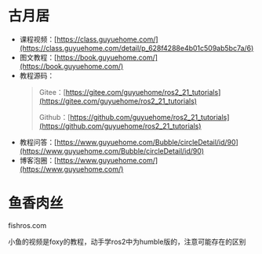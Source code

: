 # 古月居

* 课程视频：[https://class.guyuehome.com/](https://class.guyuehome.com/detail/p_628f4288e4b01c509ab5bc7a/6)
* 图文教程：[https://book.guyuehome.com/](https://book.guyuehome.com/)
* 教程源码：
  > Gitee：[https://gitee.com/guyuehome/ros2_21_tutorials](https://gitee.com/guyuehome/ros2_21_tutorials)
  >
  > Github：[https://github.com/guyuehome/ros2_21_tutorials](https://github.com/guyuehome/ros2_21_tutorials)
  >
* 教程问答：[https://www.guyuehome.com/Bubble/circleDetail/id/90](https://www.guyuehome.com/Bubble/circleDetail/id/90)
* 博客泡圈：[https://www.guyuehome.com/](https://www.guyuehome.com/)

# 鱼香肉丝

fishros.com

小鱼的视频是foxy的教程，动手学ros2中为humble版的，注意可能存在的区别
